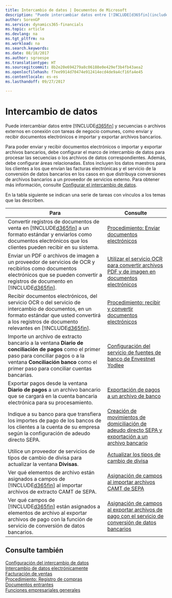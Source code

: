```yaml
---
title: Intercambio de datos | Documentos de Microsoft
description: "Puede intercambiar datos entre [!INCLUDE[d365fin](includes/d365fin_md.md)] y secuencias o archivos externos en conexión con tareas de negocio comunes, como enviar y recibir documentos electrónicos e importar y exportar archivos bancarios."
author: SorenGP
ms.service: dynamics365-financials
ms.topic: article
ms.devlang: na
ms.tgt_pltfrm: na
ms.workload: na
ms.search.keywords: 
ms.date: 08/18/2017
ms.author: sgroespe
ms.translationtype: HT
ms.sourcegitcommit: 8b2e20e694279a8c06188e0e429ef3b4fb43aea2
ms.openlocfilehash: f7ee9914d70474e912414ecd4de9a4cf16fa4e45
ms.contentlocale: es-es
ms.lasthandoff: 09/27/2017

---
```

# <a name="exchanging-data"></a>Intercambio de datos
Puede intercambiar datos entre [!INCLUDE[d365fin](includes/d365fin_md.md)] y secuencias o archivos externos en conexión con tareas de negocio comunes, como enviar y recibir documentos electrónicos e importar y exportar archivos bancarios.  

Para poder enviar y recibir documentos electrónicos o importar y exportar archivos bancarios, debe configurar el marco de intercambio de datos para procesar las secuencias o los archivos de datos correspondientes. Además, debe configurar áreas relacionadas. Estos incluyen los datos maestros para los clientes a los que envían las facturas electrónicas y el servicio de la conversión de datos bancarios en los casos en que distribuya conversiones de archivos bancarios a un proveedor de servicios externo. Para obtener más información, consulte [Configurar el intercambio de datos](across-set-up-data-exchange.md).  

 En la tabla siguiente se indican una serie de tareas con vínculos a los temas que las describen.  

|**Para**|**Consulte**|  
|------------|-------------|  
|Convertir registros de documentos de venta en [!INCLUDE[d365fin](includes/d365fin_md.md)] a un formato estándar y enviarlos como documentos electrónicos que los clientes pueden recibir en su sistema.|[Procedimiento: Enviar documentos electrónicos](sales-how-to-send-electronic-documents.md)|  
|Enviar un PDF o archivos de imagen a un proveedor de servicios de OCR y recibirlos como documentos electrónicos que se pueden convertir a registros de documento en [!INCLUDE[d365fin](includes/d365fin_md.md)].|[Utilizar el servicio OCR para convertir archivos PDF y de imagen en documentos electrónicos](across-how-use-ocr-pdf-images-files.md)|  
|Recibir documentos electrónicos, del servicio OCR o del servicio de intercambio de documentos, en un formato estándar que usted convertirá a los registros de documento relevantes en [!INCLUDE[d365fin](includes/d365fin_md.md)].|[Procedimiento: recibir y convertir documentos electrónicos](purchasing-how-to-receive-and-convert-electronic-documents.md)|  
|Importe un archivo de extracto bancario a la ventana **Diario de conciliación de pagos** como el primer paso para conciliar pagos o a la ventana **Conciliación banco** como el primer paso para conciliar cuentas bancarias.|[Configuración del servicio de fuentes de banco de Envestnet Yodlee](bank-how-setup-bank-statement-service.md)|  
|Exportar pagos desde la ventana **Diario de pagos** a un archivo bancario que se cargará en la cuenta bancaria electrónica para su procesamiento.|[Exportación de pagos a un archivo de banco](payables-how-export-payments-bank-file.md)|  
|Indique a su banco para que transfiera los importes de pago de los bancos de los clientes a la cuenta de su empresa según la configuración de adeudo directo SEPA.|[Creación de movimientos de domiciliación de adeudo directo SEPA y exportación a un archivo bancario](finance-how-create-sepa-direct-debit-collection-entries-export-bank-file.md)|  
|Utilice un proveedor de servicios de tipos de cambio de divisa para actualizar la ventana **Divisas**.|[Actualizar los tipos de cambio de divisa](finance-how-update-currencies.md)|  
|Ver qué elementos de archivo están asignados a campos de [!INCLUDE[d365fin](includes/d365fin_md.md)] al importar archivos de extracto CAMT de SEPA.|[Asignación de campos al importar archivos CAMT de SEPA](across-field-mapping-when-importing-sepa-camt-files.md)|  
|Ver qué campos de [!INCLUDE[d365fin](includes/d365fin_md.md)] están asignados a elementos de archivo al exportar archivos de pago con la función de servicio de conversión de datos bancarios.|[Asignación de campos al exportar archivos de pago con el servicio de conversión de datos bancarios](across-field-mapping-when-exporting-payment-files-using-bank-data-conversion-service.md)|  

## <a name="see-also"></a>Consulte también  
[Configuración del intercambio de datos](across-set-up-data-exchange.md)  
[Intercambio de datos electrónicamente](across-data-exchange.md)  
[Facturación de ventas](sales-how-invoice-sales.md)   
[Procedimiento: Registro de compras](purchasing-how-record-purchases.md)  
[Documentos entrantes](across-income-documents.md)  
[Funciones empresariales generales](ui-across-business-areas.md)  

